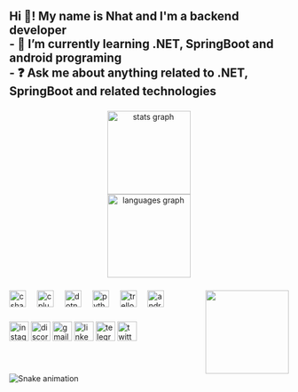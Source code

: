 <h2 align="left">Hi 👋! My name is Nhat and I'm a backend developer<br>- 🌱 I’m currently learning .NET, SpringBoot and android programing  <br>- ❓ Ask me about anything related to .NET, SpringBoot and related technologies</h2>

###

<div align="center">
  <img src="https://github-readme-stats.vercel.app/api?username=Mycroft180202&hide_title=false&hide_rank=false&show_icons=true&include_all_commits=true&count_private=true&disable_animations=false&theme=dracula&locale=en&hide_border=false" height="150" alt="stats graph" /> <br>
  <img src="https://github-readme-stats.vercel.app/api/top-langs?username=Mycroft180202&locale=en&hide_title=false&layout=compact&card_width=320&langs_count=5&theme=dracula&hide_border=false" height="150" alt="languages graph"  />
</div>

###

<img align="right" height="150" src="https://th.bing.com/th/id/R.6b79c669d80bfd842bb9b0991937030d?rik=WSR6E6GQsgVTqg&riu=http%3a%2f%2fimages4.fanpop.com%2fimage%2fphotos%2f23400000%2fSpongebob-Squarepants-GIFs-spongebob-squarepants-23417080-500-324.gif&ehk=eAyqYC4bAFbdHexMui0CVOM9tSWv40J5HgTr%2fHWWPj0%3d&risl=&pid=ImgRaw&r=0"  />

###

<div align="left">
  <img src="https://cdn.jsdelivr.net/gh/devicons/devicon/icons/csharp/csharp-original.svg" height="30" alt="csharp logo"  />
  <img width="12" />
  <img src="https://cdn.jsdelivr.net/gh/devicons/devicon/icons/cplusplus/cplusplus-original.svg" height="30" alt="cplusplus logo"  />
  <img width="12" />
  <img src="https://cdn.jsdelivr.net/gh/devicons/devicon/icons/dotnetcore/dotnetcore-original.svg" height="30" alt="dotnetcore logo"  />
  <img width="12" />
  <img src="https://cdn.jsdelivr.net/gh/devicons/devicon/icons/python/python-original.svg" height="30" alt="python logo"  />
  <img width="12" />
  <img src="https://cdn.jsdelivr.net/gh/devicons/devicon/icons/trello/trello-plain.svg" height="30" alt="trello logo"  />
  <img width="12" />
  <img src="https://cdn.simpleicons.org/androidstudio/3DDC84" height="30" alt="androidstudio logo"  />
</div>

###

<div align="left">
  <img src="https://img.shields.io/static/v1?message=Instagram&logo=instagram&label=&color=E4405F&logoColor=white&labelColor=&style=for-the-badge" height="35" alt="instagram logo"  />
  <img src="https://img.shields.io/static/v1?message=Discord&logo=discord&label=&color=7289DA&logoColor=white&labelColor=&style=for-the-badge" height="35" alt="discord logo"  />
  <img src="https://img.shields.io/static/v1?message=Gmail&logo=gmail&label=&color=D14836&logoColor=white&labelColor=&style=for-the-badge" height="35" alt="gmail logo"  />
  <img src="https://img.shields.io/static/v1?message=LinkedIn&logo=linkedin&label=&color=0077B5&logoColor=white&labelColor=&style=for-the-badge" height="35" alt="linkedin logo"  />
  <img src="https://img.shields.io/static/v1?message=Telegram&logo=telegram&label=&color=2CA5E0&logoColor=white&labelColor=&style=for-the-badge" height="35" alt="telegram logo"  />
  <img src="https://img.shields.io/static/v1?message=Twitter&logo=twitter&label=&color=1DA1F2&logoColor=white&labelColor=&style=for-the-badge" height="35" alt="twitter logo"  />
</div>

###

<br clear="both">

<img src="https://raw.githubusercontent.com/Mycroft1802/Mycroft1802/output/snake.svg" alt="Snake animation" />

###

###
